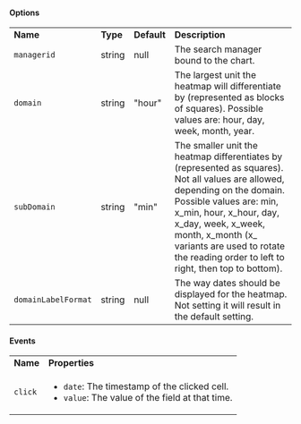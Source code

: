 <h4>Options</h4>
<table class="table table-striped table-bordered">
    <tbody>
    <tr>
        <td><b>Name</b></td>
        <td><b>Type</b></td>
        <td><b>Default</b></td>
        <td><b>Description</b></td>
    </tr>
    <tr>
        <td><code>managerid</code></td>
        <td>string</td>
        <td>null</td>
        <td>The search manager bound to the chart.</td>
    </tr>
    <tr>
        <td><code>domain</code></td>
        <td>string</td>
        <td>"hour"</td>
        <td>The largest unit the heatmap will differentiate by (represented as blocks of squares). Possible values are: hour, day, week, month, year.</td>
    </tr>
    <tr>
        <td><code>subDomain</code></td>
        <td>string</td>
        <td>"min"</td>
        <td>The smaller unit the heatmap differentiates by (represented as squares). Not all values are allowed, depending on the domain. Possible values are: min, x_min, hour, x_hour, day, x_day, week, x_week, month, x_month (x_ variants are used to rotate the reading order to left to right, then top to bottom).</td>
    </tr>
    <tr>
        <td><code>domainLabelFormat</code></td>
        <td>string</td>
        <td>null</td>
        <td>The way dates should be displayed for the heatmap. Not setting it will result in the default setting.</td>
    </tr>
    </tbody>
</table>
<h4>Events</h4>
<table class="table table-striped table-bordered">
    <tbody>
    <tr>
        <td><b>Name</b></td>
        <td><b>Properties</b></td>
    </tr>
    <tr>
        <td><code>click</code></td>
        <td>
        <ul>
            <li><code>date</code>: The timestamp of the clicked cell.</li>
            <li><code>value</code>: The value of the field at that time.</li>
        </ul>
        </td>
    </tr>
    </tbody>
</table>
